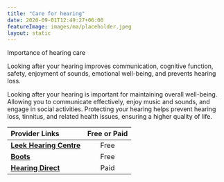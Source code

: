 ```yaml
---
title: "Care for hearing"
date: 2020-09-01T12:49:27+06:00
featureImage: images/ma/placeholder.jpeg
layout: static
---
```


Importance of hearing care

Looking after your hearing improves communication, cognitive function, safety, enjoyment of sounds, emotional well-being, and prevents hearing loss.

Looking after your hearing is important for maintaining overall well-being. Allowing you to communicate effectively, enjoy music and sounds, and engage in social activities. Protecting your hearing helps prevent hearing loss, tinnitus, and related health issues, ensuring a higher quality of life.

| Provider Links      | Free or Paid  |  
| :-----------          | :--------------:      |  
| [**Leek Hearing Centre**](https://www.leekhearingcentre.co.uk/hearing-tests-the-importance-of-having-your-ears-checked/) | Free | 
| [**Boots**](https://www.bootshearingcare.com/hearing-test/) | Free | 
| [**Hearing Direct**](https://www.hearingdirect.com/) | Paid | 
  

<br/><br/>






